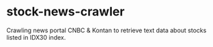 # stock-news-crawler

Crawling news portal CNBC & Kontan to retrieve text data about stocks listed in IDX30 index.
